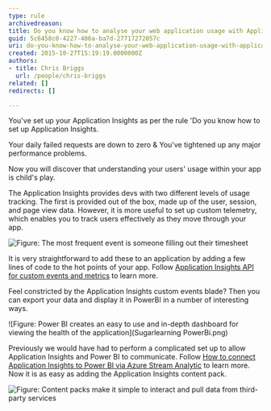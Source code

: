 ```yaml
---
type: rule
archivedreason: 
title: Do you know how to analyse your web application usage with Application Insights?
guid: 5c6458c0-4227-406a-ba7d-27717272057c
uri: do-you-know-how-to-analyse-your-web-application-usage-with-application-insights
created: 2015-10-27T15:19:19.0000000Z
authors:
- title: Chris Briggs
  url: /people/chris-briggs
related: []
redirects: []

---
```


You've set up your Application Insights as per the rule 'Do you know how to set up Application Insights.

Your daily failed requests are down to zero & You've tightened up any major performance problems.

Now you will discover that understanding your users' usage within your app is child's play.

<!--endintro-->

The Application Insights provides devs with two different levels of usage tracking. The first is provided out of the box, made up of the user, session, and page view data. However, it is more useful to set up custom telemetry, which enables you to track users effectively as they move through your app.

![Figure: The most frequent event is someone filling out their timesheet](usage-1.png)  

It is very straightforward to add these to an application by adding a few lines of code to the hot points of your app. Follow [Application Insights API for custom events and metrics](https://azure.microsoft.com/en-us/documentation/articles/app-insights-api-custom-events-metrics/) to learn more.

Feel constricted by the Application Insights custom events blade? Then you can export your data and display it in PowerBI in a number of interesting ways.

![Figure: Power BI creates an easy to use and in-depth dashboard for viewing the health of the application](Sugarlearning PowerBi.png)  
 
Previously we would have had to perform a complicated set up to allow Application Insights and Power BI to communicate. Follow [How to connect Application Insights to Power BI via Azure Stream Analytic](http://blog.chrisbriggsy.com/Getting-Started-using-Application-Insights-PowerBI/) to learn more. Now it is as easy as adding the Application Insights content pack.  

![Figure: Content packs make it simple to interact and pull data from third-party services](ContentPack.png)
